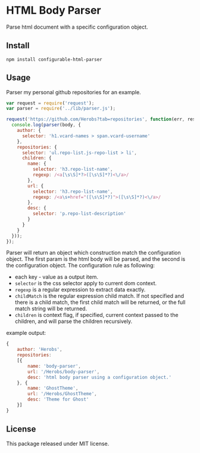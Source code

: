 HTML Body Parser
================

Parse html document with a specific configuration object.

Install
-------

    npm install configurable-html-parser

Usage
-----

Parser my personal github repositories for an example.

```js
var request = require('request');
var parser = require('../lib/parser.js');

request('https://github.com/Herobs?tab=repositories', function(err, res, body) {
  console.log(parser(body, {
    author: {
      selector: 'h1.vcard-names > span.vcard-username'
    },
    repositories: {
      selector: 'ul.repo-list.js-repo-list > li',
      children: {
        name: {
          selector: 'h3.repo-list-name',
          regexp: /<a[\s\S]*?>([\s\S]*?)<\/a>/
        },
        url: {
          selector: 'h3.repo-list-name',
          regexp: /<a\s+href="([\s\S]*?)">([\s\S]*?)<\/a>/
        },
        desc: {
          selector: 'p.repo-list-description'
        }
      }
    }
  }));
});
```

Parser will return an object which construction match the configuration object. The first param is the html body will be parsed, and the second is the configuration object. The configuration rule as following:
- each key - value as a output item.
- `selector` is the css selector apply to current dom context.
- `regexp` is a regular expression to extract data exactly.
-  `childMatch` is the regular expression child match. If not specified and there is a child match, the first child match will be returned, or the full match string will be returned.
-  `children` is context flag, if specified, current context passed to the children, and will parse the children recursively.

example output:
```js
{
    author: 'Herobs',
    repositories:
    [{
        name: 'body-parser',
        url: '/Herobs/body-parser',
        desc: 'html body parser using a configuration object.'
    }, {
        name: 'GhostTheme',
        url: '/Herobs/GhostTheme',
        desc: 'Theme for Ghost'
    }]
}
```

License
-------

This package released under MIT license.
